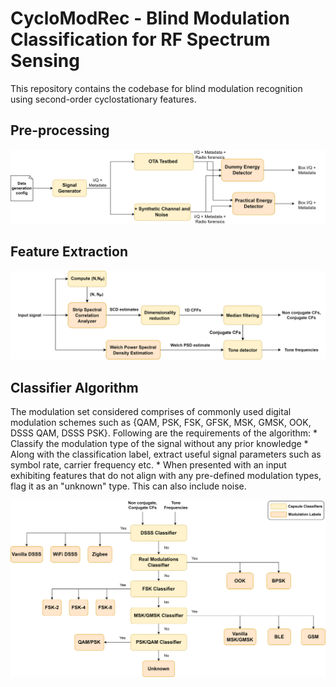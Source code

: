 # CycloModRec - Blind Modulation Classification for RF Spectrum Sensing 

This repository contains the codebase for blind modulation recognition using second-order cyclostationary features. 

## Pre-processing 
![./docs/system%20architecture.png](./docs/data_preprocessing.png)

## Feature Extraction
![./docs/system%20architecture.png](./docs/pre-processing-flow.png)

## Classifier Algorithm 

The modulation set considered comprises of commonly used digital modulation schemes such as {QAM, PSK, FSK, GFSK, MSK, GMSK, OOK, DSSS QAM, DSSS PSK}. Following are the requirements of the algorithm:
    * Classify the modulation type of the signal without any prior knowledge
    * Along with the classification label, extract useful signal parameters such as symbol rate, carrier frequency etc. 
    * When presented with an input exhibiting features that do not align with any pre-defined modulation types, flag it as an "unknown" type. This can also include noise.

![./docs/system%20architecture.png](./docs/decision-tree.png)
